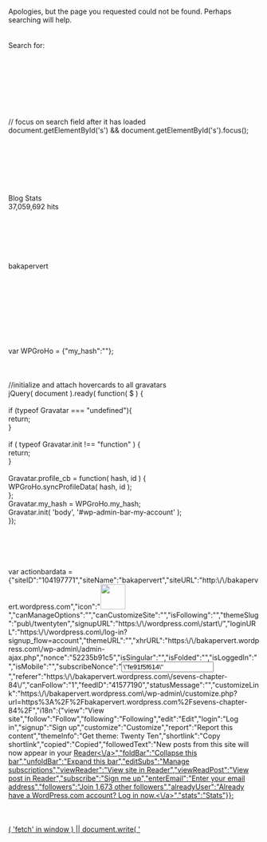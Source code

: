 <br/>
Apologies, but the page you requested could not be found. Perhaps searching will help.<br/>
<br/>
<br/>
Search for:<br/>
<br/>
<br/>
<br/>
 <br/>
<br/>
<br/>
<br/>
<br/>
		// focus on search field after it has loaded<br/>
		document.getElementById('s') && document.getElementById('s').focus();<br/>
	<br/>
<br/>
<br/>
<br/>
<br/>
<br/>
<br/>
Blog Stats <br/>
37,059,692 hits<br/>
<br/>
 <br/>
<br/>
<br/>
<br/>
<br/>
					bakapervert				<br/>
<br/>
<br/>
<br/>
<br/>
<br/>
<br/>
<br/>
<br/>
<br/>
var WPGroHo = {"my_hash":""};<br/>
<br/>
<br/>
<br/>
		//initialize and attach hovercards to all gravatars<br/>
		jQuery( document ).ready( function( $ ) {<br/>
<br/>
			if (typeof Gravatar === "undefined"){<br/>
				return;<br/>
			}<br/>
<br/>
			if ( typeof Gravatar.init !== "function" ) {<br/>
				return;<br/>
			}			<br/>
<br/>
			Gravatar.profile_cb = function( hash, id ) {<br/>
				WPGroHo.syncProfileData( hash, id );<br/>
			};<br/>
			Gravatar.my_hash = WPGroHo.my_hash;<br/>
			Gravatar.init( 'body', '#wp-admin-bar-my-account' );<br/>
		});<br/>
	<br/>
<br/>
<br/>
<br/>
<br/>
var actionbardata = {"siteID":"104197771","siteName":"bakapervert","siteURL":"http:\/\/bakapervert.wordpress.com","icon":"<img alt='' src='https:\/\/s0.wp.com\/i\/logo\/wpcom-gray-white.png' class='avatar avatar-50' height='50' width='50' \/>","canManageOptions":"","canCustomizeSite":"","isFollowing":"","themeSlug":"pub\/twentyten","signupURL":"https:\/\/wordpress.com\/start\/","loginURL":"https:\/\/wordpress.com\/log-in?signup_flow=account","themeURL":"","xhrURL":"https:\/\/bakapervert.wordpress.com\/wp-admin\/admin-ajax.php","nonce":"52235b91c5","isSingular":"","isFolded":"","isLoggedIn":"","isMobile":"","subscribeNonce":"<input type=\"hidden\" id=\"_wpnonce\" name=\"_wpnonce\" value=\"fe91f5f614\" \/>","referer":"https:\/\/bakapervert.wordpress.com\/sevens-chapter-84\/","canFollow":"1","feedID":"41577190","statusMessage":"","customizeLink":"https:\/\/bakapervert.wordpress.com\/wp-admin\/customize.php?url=https%3A%2F%2Fbakapervert.wordpress.com%2Fsevens-chapter-84%2F","i18n":{"view":"View site","follow":"Follow","following":"Following","edit":"Edit","login":"Log in","signup":"Sign up","customize":"Customize","report":"Report this content","themeInfo":"Get theme: Twenty Ten","shortlink":"Copy shortlink","copied":"Copied","followedText":"New posts from this site will now appear in your <a href=\"https:\/\/wordpress.com\/read\">Reader<\/a>","foldBar":"Collapse this bar","unfoldBar":"Expand this bar","editSubs":"Manage subscriptions","viewReader":"View site in Reader","viewReadPost":"View post in Reader","subscribe":"Sign me up","enterEmail":"Enter your email address","followers":"Join 1,673 other followers","alreadyUser":"Already have a WordPress.com account? <a href=\"https:\/\/wordpress.com\/log-in?signup_flow=account\">Log in now.<\/a>","stats":"Stats"}};<br/>
<br/>
<br/>
<br/>
( 'fetch' in window ) || document.write( '<script src="https://s0.wp.com/wp-includes/js/dist/vendor/wp-polyfill-fetch.min.js?m=1573572739h&#038;ver=3.0.0"></scr' + 'ipt>' );( document.contains ) || document.write( '<script src="https://s0.wp.com/wp-includes/js/dist/vendor/wp-polyfill-node-contains.min.js?m=1540208548h&#038;ver=3.42.0"></scr' + 'ipt>' );( window.DOMRect ) || document.write( '<script src="https://s0.wp.com/wp-includes/js/dist/vendor/wp-polyfill-dom-rect.min.js?m=1585663916h&#038;ver=3.42.0"></scr' + 'ipt>' );( window.URL && window.URL.prototype && window.URLSearchParams ) || document.write( '<script src="https://s0.wp.com/wp-includes/js/dist/vendor/wp-polyfill-url.min.js?m=1585663916h&#038;ver=3.6.4"></scr' + 'ipt>' );( window.FormData && window.FormData.prototype.keys ) || document.write( '<script src="https://s0.wp.com/wp-includes/js/dist/vendor/wp-polyfill-formdata.min.js?m=1550600082h&#038;ver=3.0.12"></scr' + 'ipt>' );( Element.prototype.matches && Element.prototype.closest ) || document.write( '<script src="https://s0.wp.com/wp-includes/js/dist/vendor/wp-polyfill-element-closest.min.js?m=1540208548h&#038;ver=2.0.2"></scr' + 'ipt>' );<br/>
<br/>
<br/>
// <![CDATA[<br/>
(function() {<br/>
try{<br/>
  if ( window.external &&'msIsSiteMode' in window.external) {<br/>
    if (window.external.msIsSiteMode()) {<br/>
      var jl = document.createElement('script');<br/>
      jl.type='text/javascript';<br/>
      jl.async=true;<br/>
      jl.src='/wp-content/plugins/ie-sitemode/custom-jumplist.php';<br/>
      var s = document.getElementsByTagName('script')[0];<br/>
      s.parentNode.insertBefore(jl, s);<br/>
    }<br/>
  }<br/>
}catch(e){}<br/>
})();<br/>
// ]]><br/>
<br/>
if ( 'object' === typeof wpcom_mobile_user_agent_info ) {<br/>
<br/>
	wpcom_mobile_user_agent_info.init();<br/>
	var mobileStatsQueryString = "";<br/>
	<br/>
	if( false !== wpcom_mobile_user_agent_info.matchedPlatformName )<br/>
		mobileStatsQueryString += "&x_" + 'mobile_platforms' + '=' + wpcom_mobile_user_agent_info.matchedPlatformName;<br/>
	<br/>
	if( false !== wpcom_mobile_user_agent_info.matchedUserAgentName )<br/>
		mobileStatsQueryString += "&x_" + 'mobile_devices' + '=' + wpcom_mobile_user_agent_info.matchedUserAgentName;<br/>
	<br/>
	if( wpcom_mobile_user_agent_info.isIPad() )<br/>
		mobileStatsQueryString += "&x_" + 'ipad_views' + '=' + 'views';<br/>
<br/>
	if( "" != mobileStatsQueryString ) {<br/>
		new Image().src = document.location.protocol + '//pixel.wp.com/g.gif?v=wpcom-no-pv' + mobileStatsQueryString + '&baba=' + Math.random();<br/>
	}<br/>
	<br/>
}<br/>
<br/>
<br/>
